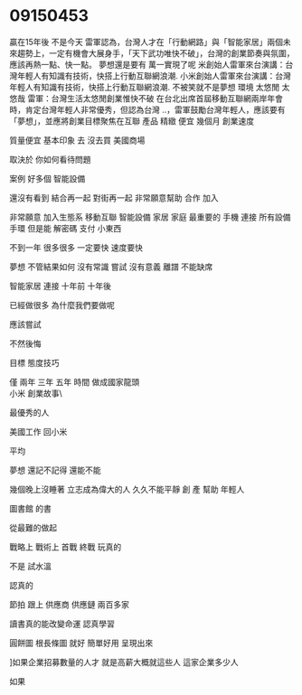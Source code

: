 # 09150453

贏在15年後 不是今天
雷軍認為，台灣人才在「行動網路」與「智能家居」兩個未來趨勢上，一定有機會大展身手，「天下武功唯快不破」，台灣的創業節奏與氛圍，應該再熱一點、快一點。
夢想還是要有 
萬一實現了呢
米創始人雷軍來台演講：台灣年輕人有知識有技術，快搭上行動互聯網浪潮. 小米創始人雷軍來台演講：台灣年輕人有知識有技術，快搭上行動互聯網浪潮. 
不被笑就不是夢想
 環境 太悠閒 太悠哉
 雷軍：台灣生活太悠閒創業惟快不破
在台北出席首屆移動互聯網兩岸年會時，肯定台灣年輕人非常優秀，但認為台灣 ..，雷軍鼓勵台灣年輕人，應該要有「夢想」，並應將創業目標聚焦在互聯
產品 精緻
便宜
幾個月
 創業速度

質量便宜
基本印象
去 沒去買
 美國商場
 
 取決於 你如何看待問題

 案例
 好多個
 智能設備

 還沒有看到
 結合再一起 對街再一起
 非常願意幫助 
 合作
  加入

非常願意
 加入生態系
 移動互聯
 智能設備
 家居 家庭
  最重要的
  手機 連接 所有設備
  手環
  但是能
  解密碼 支付 小東西

  不到一年
  很多很多
  一定要快
  速度要快

  
  
夢想 不管結果如何
沒有常識
 嘗試
 沒有意義
 離譜
不能缺席

智能家居 連接
 十年前
 十年後

 已經做很多
 為什麼我們要做呢

 
 應該嘗試

 不然後悔
 
目標
態度技巧

僅 兩年 三年 五年 時間 做成國家龍頭\
小米
創業故事\

最優秀的人

美國工作 回小米

平均

夢想
還記不記得
還能不能

幾個晚上沒睡著
立志成為偉大的人
久久不能平靜
創
產
幫助
年輕人


圖書館
的書

從最難的做起

戰略上 戰術上
首戰 終戰
玩真的

不是
試水溫

認真的


節拍
跟上
供應商
供應鏈
兩百多家

讀書真的能改變命運 
認真學習

圓餅圖 根長條圖 就好
簡單好用
呈現出來

]如果企業招募數量的人才
就是高薪大概就這些人
這家企業多少人

如果

